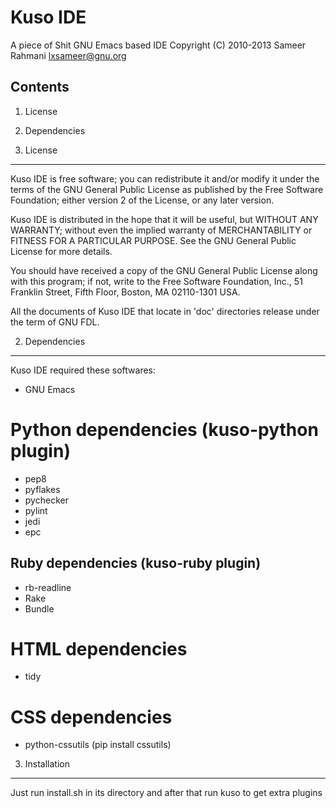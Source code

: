 Kuso IDE
========
A piece of Shit GNU Emacs based IDE
Copyright (C) 2010-2013  Sameer Rahmani <lxsameer@gnu.org>

Contents
--------

1. License
2. Dependencies

1. License
----------
  Kuso IDE is free software; you can redistribute it and/or modify
it under the terms of the GNU General Public License as published by
the Free Software Foundation; either version 2 of the License, or
any later version.

  Kuso IDE is distributed in the hope that it will be useful,
but WITHOUT ANY WARRANTY; without even the implied warranty of
MERCHANTABILITY or FITNESS FOR A PARTICULAR PURPOSE.  See the
GNU General Public License for more details.

  You should have received a copy of the GNU General Public License along
with this program; if not, write to the Free Software Foundation, Inc.,
51 Franklin Street, Fifth Floor, Boston, MA 02110-1301 USA.

  All the documents of Kuso IDE that locate in 'doc' directories release
under the term of GNU FDL.

2. Dependencies
---------------
Kuso IDE required these softwares:


* GNU Emacs

Python dependencies (kuso-python plugin)
========================================
  * pep8
  * pyflakes
  * pychecker
  * pylint
  * jedi
  * epc

Ruby dependencies (kuso-ruby plugin)
------------------------------------
  * rb-readline
  * Rake
  * Bundle

HTML dependencies
=================
  * tidy

CSS dependencies
================
  * python-cssutils (pip install cssutils)


3. Installation
---------------
Just run install.sh in its directory and after that run kuso to get extra plugins
